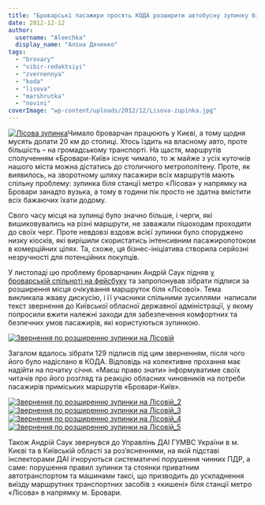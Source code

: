 ```yaml
---
title: "Броварські пасажири просять КОДА розширити автобусну зупинку біля «Лісової»"
date: 2012-12-12
author: 
  username: "Aleechka"
  display_name: "Аліна Дяченко"
tags: 
  - "brovary"
  - "vibir-redaktsiyi"
  - "zvernennya"
  - "koda"
  - "lisova"
  - "marshrutka"
  - "novini"
coverImage: "wp-content/uploads/2012/12/Lisova-zupinka.jpg"
---
```


[![](https://mpz.brovary.org/wp-content/uploads/2012/12/Lisova-zupinka.jpg "Лісова зупинка")](https://mpz.brovary.org/wp-content/uploads/2012/12/Lisova-zupinka.jpg)Чимало броварчан працюють у Києві, а тому щодня мусять долати 20 км до столиці. Хтось їздить на власному авто, проте більшість – на громадському транспорті. На щастя, маршрутів сполученням «Бровари-Київ» існує чимало, то ж майже з усіх куточків нашого міста можна дістатись до столичного метрополітену. Проте, як виявилось, на зворотному шляху пасажири всіх маршрутів мають спільну проблему: зупинка біля станції метро «Лісова» у напрямку на Бровари занадто вузька, а тому в години пік просто не здатна вмістити всіх бажаючих їхати додому.

Свого часу місця на зупинці було значно більше, і черги, які вишиковувались на різні маршрути, не заважали пішоходам проходити до своїх черг. Проте невдовзі вздовж всієї зупинки було споруджено низку кіосків, які вирішили скористатись інтенсивним пасажиропотоком в комерційних цілях. Та, схоже, ця бізнес-ініціатива створила серйозні незручності для потенційних покупців.

У листопаді цю проблему броварчанин Андрій Саук підняв [у броварській спільноті на фейсбуку](https://www.facebook.com/#!/groups/brovary/permalink/532588080104496/) та запропонував зібрати підписи за розширення місця очікування маршруток біля «Лісової». Тема викликала жваву дискусію, і її учасники спільними зусиллями  написали текст звернення до Київської обласної державної адміністрації, у якому попросили вжити належні заходи для забезпечення комфортних та безпечних умов пасажирів, які користуються зупинкою.

[![](https://mpz.brovary.org/wp-content/uploads/2012/12/Zvernennya-po-rozshirennyu-zupinki-na-Lisoviy-e1355315371347.jpg "Звернення по розширенню зупинки на Лісовій")](https://mpz.brovary.org/wp-content/uploads/2012/12/Zvernennya-po-rozshirennyu-zupinki-na-Lisoviy.jpg)

Загалом вдалось зібрати 129 підписів під цим зверненням, після чого його було надіслано в КОДА. Відповідь на колективне прохання має надійти на початку січня. «Маєш право знати» інформуватиме своїх читачів про його розгляд та реакцію обласних чиновників на потреби пасажирів приміських маршрутів «Бровари-Київ».

[![](https://mpz.brovary.org/wp-content/uploads/2012/12/Zvernennya-po-rozshirennyu-zupinki-na-Lisoviy_2.jpg "Звернення по розширенню зупинки на Лісовій_2")](https://mpz.brovary.org/wp-content/uploads/2012/12/Zvernennya-po-rozshirennyu-zupinki-na-Lisoviy_2.jpg)[![](https://mpz.brovary.org/wp-content/uploads/2012/12/Zvernennya-po-rozshirennyu-zupinki-na-Lisoviy_3.jpg "Звернення по розширенню зупинки на Лісовій_3")](https://mpz.brovary.org/wp-content/uploads/2012/12/Zvernennya-po-rozshirennyu-zupinki-na-Lisoviy_3.jpg)[![](https://mpz.brovary.org/wp-content/uploads/2012/12/Zvernennya-po-rozshirennyu-zupinki-na-Lisoviy_4.jpg "Звернення по розширенню зупинки на Лісовій_4")](https://mpz.brovary.org/wp-content/uploads/2012/12/Zvernennya-po-rozshirennyu-zupinki-na-Lisoviy_4.jpg)[![](https://mpz.brovary.org/wp-content/uploads/2012/12/Zvernennya-po-rozshirennyu-zupinki-na-Lisoviy_5.jpg "Звернення по розширенню зупинки на Лісовій_5")](https://mpz.brovary.org/wp-content/uploads/2012/12/Zvernennya-po-rozshirennyu-zupinki-na-Lisoviy_5.jpg)

Також Андрій Саук звернувся до Управлінь ДАI ГУМВС України в м. Києві та в Київськiй областi за роз’ясненнями, на якій підставі інспекторами ДАІ ігноруються систематичні порушення чинних ПДР, а саме: порушення правил зупинки та стоянки приватним автотранспортом та машинами таксі, що призводить до ускладнення виїзду маршрутних транспортних засобів з «кишені» біля станції метро «Лісова» в напрямку м. Бровари.
